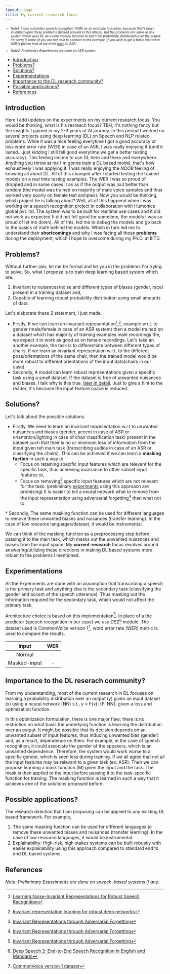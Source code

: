```yaml
---
layout: page
title: My current research focus
---
```


<font size="1em">

+ *Note1: I take automatic speech recogntion (ASR) as an example to explain, because that's how I stumbled upon these problems (biased present in this article). But the problems are same in any system which uses DL as a core module function to learn the probability distribution over the output. I'm sorry if some of you are not able to connect to the example. If you wish to get a basic idea what ASR is please look at my other [post](https://raotnameh.github.io/2019/01/07/ASR/) on ASR.*
  
+ *Note2: Preliminary Experiments are done on ASR system.*
</font>

<!-- vim-markdown-toc GFM -->

- [Introduction](#introduction)
- [Problems?](#problems)
- [Solutions?](#solutions)
- [Experimentations](#experimentations)
- [Importance to the DL reserach community?](#importance-to-the-dl-reserach-community)
- [Possible applications?](#possible-applications)
- [References](#references)

<!-- vim-markdown-toc -->
<script type="text/javascript" async
  src="https://cdnjs.cloudflare.com/ajax/libs/mathjax/2.7.1/MathJax.js?config=TeX-AMS-MML_HTMLorMML">
</script>

## Introduction
Here I add updates on the experiments on my current research focus. You would be thinking, what is his resreach focus? TBH, it's nothing fancy but the insights I gained in my 2-3 years of AI journey. In this period I worked on several projects using deep learning (DL) on Speech and NLP related problems. While it was a nice feeling everytime I got a good accuracy or less word error rate (WER) in case of an ASR, I was really enjoying it (until it lasted....just kidding I still fell good everytime we get a better testing accuracy). This feeling led me to use DL here and there and everywhere. Anything you throw at me I'm gonna train a DL based model, that's how exhaustively I was applying it. I was really enjoying the *NOOB* feeling of knowing all about DL. All of this changed after I started testing the trained models on a real time testing examples. The WER I was so proud of dropped and in some cases it as as if the output was jsut better than random (the model was trained on majority of male voice samples and thus worked very poorly on female test samples). Now you would be thinking, which project he is talking about? Well, all of this happend when I was working on a speech recognition project in collaboration with Humonics global pvt. ltd. The system was to be built for realtime use cases and it did not work as expected (I did not fell good for sometime, the models I was so proud of let me down). All of this, led me to debug the models and go back to the basics of math behind the models. Which in turn led me to understand their **shortcomings** and why I was facing all those **problems** during the deployment, which I hope to overcome during my Ph.D. at IIITD. 

## Problems?
Without further ado, let me be formal and let you in the problems I'm trying to solve. So, what I propose is to train deep learning based system which are:
1. Invariant to nuisances/noise and different types of biases (gender, race) present in a training dataset and, 
2. Capable of learning robust probability distribution using small amounts of data.

Let's elaborate these 2 statement, I just made. 
* Firstly, If we can learn an invariant representation[^ref2],[^ref3], example w.r.t. to gender (male/female in case of an ASR system) then a model trained on a dataset which has majority of training examples male recordings the, we expect it to work as good as on female recordings. Let's take an another example, the task is to differentiate between different types of chairs. If we learn an invariant representaion w.r.t, to the different pose/orientations of the same chair, then the trained model would be more robust to different orientations of the input data(chairs in our case).
* Secondly, A model can learn robust representations given a specific task using a small dataset. If the dataset is free of unwanted nuisances and biases. I talk why is this true, [later in detail](#reason). Just to give a hint to the reader, it's because the input feature space is reduced.

## Solutions?
Let's talk about the possible solutions. 
* Firstly, We need to learn an invariant representation w.r.t to unwanted nuisances and biases (gender, accent in case of ASR or orientation/lighting in case of chair classification task) present in the dataset such that their is no or minimum loss of information from the input given teh main task (transcribing audios in case of an ASR or classifying the chairs). This can be achieved if we can learn a **masking fuction** in such a way to: 
    * Focus on retaining specific input features which are relevant for the specific task, thus achieving invariance to other subset input features or, 
    * Focus on removing[^ref1] specific input features which are not relevant for the task. (preliminary [experiments](#experimentations) using this approach are promising)
It is easier to tell a neural network what to remove from the input representation using adversarial forgetting[^ref1] than what not to. 

<a name="reason">
* Secondly, The same masking function can be used for different languages to remove these unwanted biases and nuisances (transfer learning). In the case of low resource languages/dataset, it would be instrumental.
</a>

We can think of the masking function as a preprocessing step before passing it to the main task, which masks out the unwanted nuisances and biases from the input space. My **current-research** focus revolves around answering/utilizing these directions in making DL based systems more robust to the problems I mentioned. 

## Experimentations 
All the Experiments are done with an assumption that transcribing a speech is the primary task and anything else is the secondary task (classifying the gender and accent of the speech utterance). Thus masking out the information required for the secondary task, which would not affect the primary task.

Architecture choice is based on this implementation[^ref1]. In place of a the predictor (speech recognition in our case) we use DS2[^ref4] module. The dataset used is CommonVoice verison 1[^data1]. word error rate (WER) metric is used to compare the results. 

Input        | WER   |
:-----------:|:------:
Normal       | -
Masked-input | -

## Importance to the DL reserach community?  
From my understanding, most of the current research in DL focuses on learning a probability distribution over an output (y) given an input dataset (x) using a neural network (NN) s.t., 
y = F(x); {F: NN},
given a loss and optimization function. 

In this optimization formulation, there is one major flaw; there is no restriction on what basis the underlying function is learning the distribution over an output. It might be possible that its decision depends on an unwanted subset of input features, thus inducing unwanted bias (gender) and, as a result, dependence on them. For example, in the case of speech recognition, it could associate the gender of the speakers, which is an unwanted dependence. Therefore, the system would work worse to a specific gender, which is seen less during training.
If we all agree that not all the input features may be relevant to a given task (ex: ASR). Then we can propose learning a mask function (M) given the input and the task. The mask is then applied to the input before passing it to the task-specific function for training. The masking function is learned in such a way that it achieves one of the solutions proposed before.

## Possible applications? 
The research direction that I am proposing can be applied to any existing DL based framework. For example,
1. The same masking function can be used for different languages to remove these unwanted biases and nuisances (transfer learning). In the case of low resource languages, it would be instrumental.
2. Explainability: High-risk, high stakes systems can be built robustly with easier explainability using this approach compared to standard end to end DL based systems.


## References
[^ref1]: [Invariant Representations through Adversarial Forgetting](https://arxiv.org/pdf/1911.04060.pdf) 
[^ref2]: [Learning Noise-Invariant Representations for Robust Speech Recognition](https://arxiv.org/pdf/1807.06610.pdf)
[^ref3]: [Invariant representation learning for robust deep networks](https://assets.amazon.science/ba/d7/902f6d6c4bd6812565e2b9eca667/invariant-representation-learning-for-robust-deep-networks.pdf)
[^ref4]: [Deep Speech 2: End-to-End Speech Recognition in English and Mandarin](https://arxiv.org/abs/1512.02595)
[^data1]: [CommonVoice version 1 dataset](https://common-voice-data-download.s3.amazonaws.com/cv_corpus_v1.tar.gz)

*Note: Preliminary Experiments are done on speech-based systems if any.*

